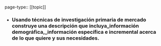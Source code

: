page-type:: [[topic]]
- ### Usando técnicas de investigación primaria de mercado construye una descripción que incluya_información demográfica,_información específica e incremental acerca de lo que quiere y sus necesidades.



